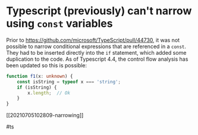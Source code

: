 # Typescript (previously) can't narrow using `const` variables

Prior to https://github.com/microsoft/TypeScript/pull/44730, it was not possible to narrow conditional expressions that are referenced in a `const`. They had to be inserted directly into the `if` statement, which added some duplication to the code. As of Typescript 4.4, the control flow analysis has been updated so this is possible:
```typescript
function f1(x: unknown) {
    const isString = typeof x === 'string';
    if (isString) {
        x.length;  // Ok
    }
}
```

[[20210705102809-narrowing]]

#ts
